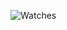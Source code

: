 ![Watches]([https://github.com/netology-code/ra16-homeworks/raw/master/lifecycle-http/watches/assets/watches.png](https://github.com/timgaydarov/filter-by-price-range/blob/master/exercise.png?raw=true))

